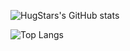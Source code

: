 ![HugStars's GitHub stats](https://github-readme-stats-hugstars-projects.vercel.app/api?username=HugStars&count_private=true&show_icons=true&include_all_commits=true&hide_title=true)

![Top Langs](https://github-readme-stats-hugstars-projects.vercel.app/api/top-langs?username=HugStars&count_private=true&show_icons=true&layout=donut&hide_title=true)
